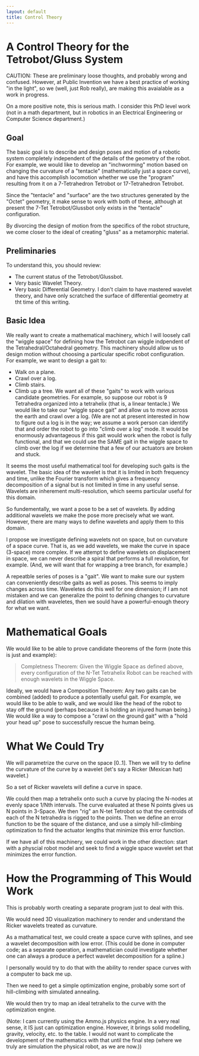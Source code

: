 ```yaml
---
layout: default
title: Control Theory
---
```


# A Control Theory for the Tetrobot/Gluss System

CAUTION: These are preliminary loose thoughts, and probably wrong and confused.  However, at Public Invention
we have a best practice of working "in the light", so we (well, just Rob really), are making this avaialable
as a work in progress.

On a more positive note, this is serious math. I consider this PhD level work (not in a math department,
but in robotics in an Electrical Engineering or Computer Science department.)

## Goal

The basic goal is to describe and design poses and motion of a robotic system completely independent of
the details of the geometry of the robot.  For example, we would like to develop an "inchworming" motion
based on changing the curvature of a "tentacle" (mathematically just a space curve), and have this
accomplish locomotion whether we use the "program" resulting from it on a 7-Tetrahedron Tetrobot or
17-Tetrahedron Tetrobot.

Since the "tentacle" and "surface" are the two structures generated by the "Octet" geometry, it make
sense to work with both of these, although at present the 7-Tet Tetrobot/Glussbot only exists
in the "tentacle" configuration.

By divorcing the design of motion from the specifics of the robot structure, we come closer to the
ideal of creating "gluss" as a metamorphic material.

## Preliminaries

To understand this, you should review:
* The current status of the Tetrobot/Glussbot.
* Very basic Wavelet Theory.
* Very basic Differential Geometry.
I don't claim to have mastered wavelet theory, and have only scratched the surface of differential geometry
at tht time of this writing.

## Basic Idea

We really want to create a mathematical machinery, which I will loosely call the "wiggle space" for defining
how the Tetrobot can wiggle indpendent of the Tetrahedral/Octahedral geometry. This machinery should
allow us to design motion without choosing a particular specific robot configuration.  For example,
we want to design a gait to:
* Walk on a plane.
* Crawl over a log.
* Climb stairs.
* Climb up a tree.
We want all of these "gaits" to work with various candidate geometries. For example, so suppose our
robot is 9 Tetrahedra organized into a tetrahelix (that is, a linear tentacle.) We would like to take
our "wiggle space gait" and allow us to move across the earth and crawl over a log. (We are not at
present interested in how to figure out a log is in the way; we assume a work person can identify
that and order the robot to go into "climb over a log" mode. It would be enormously advantageous
if this gait would work when the robot is fully functional, and that we could use the SAME gait
in the wiggle space to climb over the log if we determine that a few of our actuators are broken
and stuck.

It seems the most useful mathematical tool for developing such gaits is the wavelet. The basic
idea of the wavelet is that it is limited in both frequency and time, unlike the Fourier transform
which gives a frequency decomposition of a signal but is not limited in time in any useful sense.
Wavelets are inherement multi-resolution, which seems particular useful for this domain.

So fundementally, we want a pose to be a set of wavelets.  By adding additional wavelets we make
the pose more precisely what we want.  However, there are many ways to define wavelets and
apply them to this domain.

I propose we investigate defining wavelets not on space, but on curvature of a space curve. That is,
as we add wavelets, we make the curve in space (3-space) more complex. If we attempt to define
wavelets on displacement in space, we can never describe a spiral that performs a full revolution,
for example. (And, we will want that for wrapping a tree branch, for example.)

A repeatble series of poses is a "gait".  We want to make sure our system can conveniently
describe gaits as well as poses.  This seems to imply changes across time. Waveletes do this
well for one dimension; if I am not mistaken and we can generalize the point to defining
changes to curvature and dilation with waveletes, then we sould have a powerful-enough
theory for what we want.

# Mathematical Goals

We would like to be able to prove candidate theorems of the form (note this is just and example):

> Completness Theorem: Given the Wiggle Space as defined above, every configuration of
> the N-Tet Tetrahelix Robot can be reached with enough wavelets in the Wiggle Space.

Ideally, we would have a Composition Theorem: Any two gaits can be combined (added) to
produce a potentially useful gait.  For example, we would like to be able to walk,
and we would like the head of the robot to stay off the ground (perhaps because it
is holding an injured human being.)  We would like a way to compose a "crawl on the 
ground gait" with a "hold your head up" pose to successfully rescue the human being.

# What We Could Try

We will parametrize the curve on the space [0..1]. Then we will try to define
the curvature of the curve by a wavelet (let's say a Ricker (Mexican hat) wavelet.)

So a set of Ricker wavelets will define a curve in space.

We could then map a tetrahelix onto such a curve by placing the N-nodes at evenly
space 1/Nth intervals.  The curve evaluated at these N points gives us N
points in 3-Space.  We then "rig" an N-tet Tetrobot so that the centroids
of each of the N tetrahedra is rigged to the points.  Then we define an error
function to be the square of the distance, and use a simply hill-climbing optimization
to find the actuator lengths that minimize this error function.

If we have all of this machinery, we could work in the other direction: start with
a physcial robot model and seek to find a wiggle space wavelet set that minimizes
the error function.

# How the Programming of This Would Work

This is probably worth creating a separate program just to deal with this.

We would need 3D visualization machinery to render and understand the Ricker
wavelets treated as curvature.

As a mathamatical test, we could create a space curve with splines, and
see a wavelet decomposition with low error.  (This could be done in
computer code; as a separate operation, a mathematician could investigate
whether one can always a produce a perfect wavelet decomposition for a spline.)

I personally would try to do that with the ability to render space curves
with a computer to back me up.

Then we need to get a simple optimization engine, probably some sort
of hill-climbing with simulated annealing.

We would then try to map an ideal tetrahelix to the curve with the
optimization engine.

(Note: I cam currently using the Ammo.js physics engine.  In a very
real sense, it IS just can optimization engine.  However, it brings
solid modelling, gravity, velocity, etc. to the table.  I would
not want to complicate the development of the mathematics with
that until the final step (where we truly are simulation the physical
robot, as we are now.))
